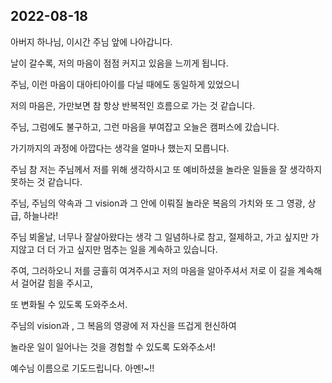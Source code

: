 ## 2022-08-18 

아버지 하나님, 이시간 주님 앞에 나아갑니다.

날이 갈수록, 저의 마음이 점점 커지고 있음을 느끼게 됩니다.

주님, 이런 마음이 대아티아이를 다닐 때에도 동일하게 있었으니

저의 마음은, 가만보면 참 항상 반복적인 흐름으로 가는 것 같습니다.

주님, 그럼에도 불구하고, 그런 마음을 부여잡고
오늘은 캠퍼스에 갔습니다.


가기까지의 과정에 아깝다는 생각을 얼마나 했는지 모릅니다.

주님 참 저는 주님께서 저를 위해 생각하시고
또 예비하셨을 놀라운 일들을 잘 생각하지 못하는 것 같습니다.

주님, 주님의 약속과
그 vision과 그 안에 이뤄질 놀라운 복음의 가치와
또 그 영광, 상급, 하늘나라!

주님 뵈올날, 너무나 잘살아왔다는 생각
그 일념하나로 참고, 절제하고, 가고 싶지만 가지않고
더 더 가고 싶지만 멈추는 일을 계속하고 있습니다.

주여, 그러하오니 저를 긍휼히 여겨주시고
저의 마음을 알아주셔서 저로 이 길을 계속해서 걸어갈 힘을 주시고,

또 변화될 수 있도록 도와주소서.

주님의 vision과 , 그 복음의 영광에 저 자신을 뜨겁게 헌신하여

놀라운 일이 일어나는 것을 경험할 수 있도록 도와주소서!

예수님 이름으로 기도드립니다. 아멘!~!!

